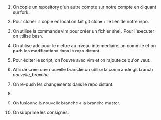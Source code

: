 1) On copie un repository d'un autre compte sur notre compte en cliquant sur fork.

2) Pour cloner la copie en local on fait git clone + le lien de notre repo. 

3) On utilise la commande vim pour créer un fichier shell. Pour l'executer on utilise bash.

4) On utilise add pour le mettre au niveau intermediaire, on commite et on push les modifications dans le repo distant.

5) Pour éditer le script, on l'ouvre avec vim et on rajoute ce qu'on veut.

6) Afin de créer une nouvelle branche on utilise la commande git branch *nouvelle_branche*

7) On re-push les changements dans le repo distant.

8)

9) On fusionne la nouvelle branche à la branche master.

10) On supprime les consignes.














